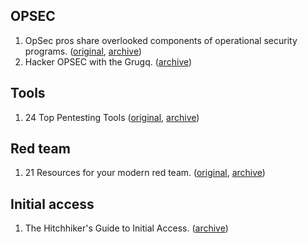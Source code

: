 ## OPSEC

1. OpSec pros share overlooked components of operational security programs. ([original](https://digitalguardian.com/blog/overlooked-components-of-opsec-programs), [archive](https://archive.is/HXv1i))
2. Hacker OPSEC with the Grugq. ([archive](https://archive.is/kRz1X))

## Tools

1. 24 Top Pentesting Tools ([original](https://www.varonis.com/blog/penetration-testing-tools/), [archive](https://archive.is/bGb38))

## Red team

1. 21 Resources for your modern red team. ([original](https://techbeacon.com/security/modern-red-teaming-21-resources-your-security-team), [archive](https://archive.is/k4RZU))

## Initial access

1. The Hitchhiker's Guide to Initial Access. ([archive](https://archive.is/7NXhG))
